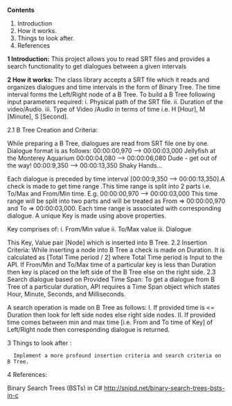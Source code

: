<b>Contents</b>

1.	Introduction
2.	How it works.
3.	Things to look after. 
4.	References

<b>1	Introduction:</b>
    	This project allows you to read SRT files and provides a search functionality to get dialogues between a given intervals
        
<b>2	How it works:</b>
The class library accepts a SRT file which it reads and organizes dialogues and time intervals in the form of Binary Tree. The time interval forms the Left/Right node of a B Tree. To build a B Tree following input parameters required:
i.	Physical path of the SRT file.
ii.	Duration of the video/Audio.
iii.	Type of Video /Audio in terms of time i.e. H [Hour], M [Minute], S [Second].

2.1	 B Tree Creation and Criteria: 

While preparing a B Tree, dialogues are read from SRT file one by one. Dialogue format is as follows:
00:00:00,970 --> 00:00:03,000
Jellyfish at the Monterey Aquarium
00:00:04,080 --> 00:00:06,080
Dude - get out of the way!
 00:00:9,350 --> 00:00:13,350
Shaky Hands...

 Each dialogue is preceded by time interval [00:00:9,350 --> 00:00:13,350].A check is made to get time range .This time range is split into 2 parts i.e. To/Max and From/Min time. 
E.g.  00:00:00,970 --> 00:00:03,000 
This time range will be split into two parts and will be treated as 
From => 00:00:00,970 and To => 00:00:03,000.
Each time range is associated with corresponding dialogue. A unique Key is made using above properties.

Key comprises of:
i.	From/Min value
ii.	To/Max value
iii.	Dialogue

This Key, Value pair [Node] which is inserted into B Tree.
2.2	 Insertion Criteria:
While inserting a node into B Tree a check is made on Duration. It is calculated as [Total Time period / 2] where Total Time period is Input to the API.
If From/Min and To/Max time of a particular key is less than Duration then key is placed on the left side of the B Tree else on the right side.
2.3	 Search dialogue based on Provided Time Span:
To get a dialogue from B Tree of a particular duration, API requires a Time Span object which states Hour, Minute, Seconds, and Milliseconds.

A search operation is made on B Tree as follows: 
I.	If provided time is <= Duration then look for left side nodes else right side nodes.
II.	If provided time comes between min and max time [i.e. From and To time of Key] of Left/Right node then corresponding dialogue is returned.

3	Things to look after : 

      Implement a more profound insertion criteria and search criteria on B Tree.
      
4	References:

Binary Search Trees (BSTs) in C# 
http://snipd.net/binary-search-trees-bsts-in-c
